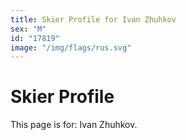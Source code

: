 ```yaml
---
title: Skier Profile for Ivan Zhuhkov
sex: "M"
id: "17819"
image: "/img/flags/rus.svg" 
---
```


# Skier Profile

This page is for: Ivan Zhuhkov.
    